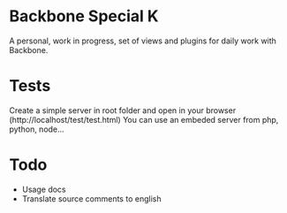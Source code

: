 # Backbone Special K

A personal, work in progress, set of views and plugins for daily work with Backbone.

# Tests

Create a simple server in root folder and open in your browser (http://localhost/test/test.html)
You can use an embeded server from php, python, node...

# Todo

* Usage docs
* Translate source comments to english
